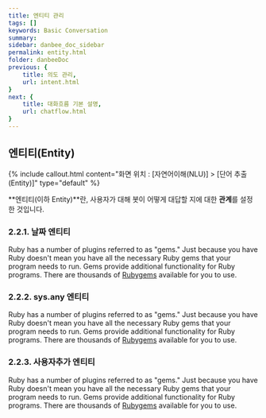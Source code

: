```yaml
---
title: 엔티티 관리
tags: []
keywords: Basic Conversation
summary: 
sidebar: danbee_doc_sidebar
permalink: entity.html
folder: danbeeDoc
previous: {
    title: 의도 관리, 
    url: intent.html
}
next: {
    title: 대화흐름 기본 설명,
    url: chatflow.html
}
---
```


## 엔티티(Entity)

 {% include callout.html content="화면 위치 : [자연어이해(NLU)] > [단어 추출(Entity)]" type="default" %}

**엔티티(이하 Entity)**란, 사용자가  대해 봇이 어떻게 대답할 지에 대한 **관계**를 설정한 것입니다.<br/>

### 2.2.1. 날짜 엔티티

Ruby has a number of plugins referred to as "gems." Just because you have Ruby doesn't mean you have all the necessary Ruby gems that your program needs to run. Gems provide additional functionality for Ruby programs. There are thousands of [Rubygems](https://rubygems.org/) available for you to use.

### 2.2.2. sys.any 엔티티

Ruby has a number of plugins referred to as "gems." Just because you have Ruby doesn't mean you have all the necessary Ruby gems that your program needs to run. Gems provide additional functionality for Ruby programs. There are thousands of [Rubygems](https://rubygems.org/) available for you to use.

### 2.2.3. 사용자추가 엔티티

Ruby has a number of plugins referred to as "gems." Just because you have Ruby doesn't mean you have all the necessary Ruby gems that your program needs to run. Gems provide additional functionality for Ruby programs. There are thousands of [Rubygems](https://rubygems.org/) available for you to use.



